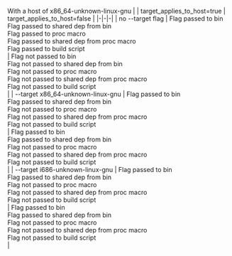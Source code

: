 With a host of x86_64-unknown-linux-gnu
| | target_applies_to_host=true | target_applies_to_host=false |
|-|-|-|
| no --target flag | Flag passed to bin<br/>Flag passed to shared dep from bin<br/>Flag passed to proc macro<br/>Flag passed to shared dep from proc macro<br/>Flag passed to build script<br/> | Flag not passed to bin<br/>Flag not passed to shared dep from bin<br/>Flag not passed to proc macro<br/>Flag not passed to shared dep from proc macro<br/>Flag not passed to build script<br/> |
| --target x86_64-unknown-linux-gnu | Flag passed to bin<br/>Flag passed to shared dep from bin<br/>Flag not passed to proc macro<br/>Flag not passed to shared dep from proc macro<br/>Flag not passed to build script<br/> | Flag passed to bin<br/>Flag passed to shared dep from bin<br/>Flag not passed to proc macro<br/>Flag not passed to shared dep from proc macro<br/>Flag not passed to build script<br/> |
| --target i686-unknown-linux-gnu | Flag passed to bin<br/>Flag passed to shared dep from bin<br/>Flag not passed to proc macro<br/>Flag not passed to shared dep from proc macro<br/>Flag not passed to build script<br/> | Flag passed to bin<br/>Flag passed to shared dep from bin<br/>Flag not passed to proc macro<br/>Flag not passed to shared dep from proc macro<br/>Flag not passed to build script<br/> |
